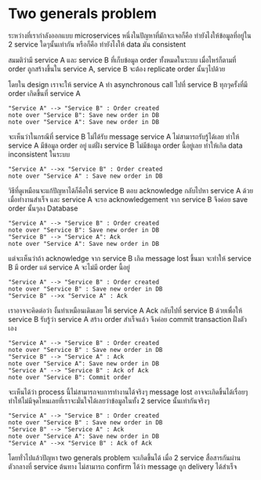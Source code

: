 # Two generals problem

ระหว่างที่เรากำลังออกแบบ microservices หนึ่งในปัญหาที่มักจะเจอก็คือ ทำยังไงให้ข้อมูลที่อยู่ใน 2 service ใดๆนั้นเท่ากัน หรือก็คือ ทำยังไงให้ data มัน consistent

สมมติว่ามี service A และ service B ที่เก็บข้อมูล order ทั้งหมดในระบบ เมื่อไหร่ก็ตามที่ order ถูกสร้างขึ้นใน service A, service B จะต้อง replicate order นั้นๆไปด้วย

โดยใน design เราจะให้ service A ทำ asynchronous call ไปที่ service B ทุกๆครั้งที่มี order เกิดขึ้นที่ service A

```plantuml
"Service A" --> "Service B" : Order created
note over "Service B": Save new order in DB
note over "Service A": Save new order in DB
```

จะเห็นว่าในกรณีที่ service B ไม่ได้รับ message service A ไม่สามารถรับรู้ได้เลย ทำให้ service A มีข้อมูล order อยู่
แต่ฝั่ง service B ไม่มีข้อมูล order นี้อยู่เลย ทำให้เกิด data inconsistent ในระบบ

```plantuml
"Service A" -->x "Service B" : Order created
note over "Service A" : Save new order in DB
```

วิธีที่ดูเหมือนจะแก้ปัญหาได้ก็คือให้ service B ตอบ acknowledge กลับไปหา service A ด้วยเมื่อทำงานสำเร็จ
และ service A จะรอ acknowledgement จาก service B จึงค่อย save order นั้นๆลง Database

```plantuml
"Service A" --> "Service B" : Order created
note over "Service B": Save new order in DB
"Service B" --> "Service A": Ack
note over "Service A": Save new order in DB
```

แต่จะเห็นว่าถ้า acknowledge จาก service B เกิด message lost ขึ้นมา จะทำให้ service B มี order แต่ service A จะไม่มี order นี้อยู่

```plantuml
"Service A" --> "Service B" : Order created
note over "Service B" : Save new order in DB
"Service B" -->x "Service A" : Ack
```

เราอาจจะคิดต่อว่า งั้นทำเหมือนเดิมเลย ให้ service A Ack กลับไปที่ service B ด้วยเพื่อให้ service B รับรู้ว่า service A สร้าง order สำเร็จแล้ว
จึงค่อย commit transaction ฝั่งตัวเอง

```plantuml
"Service A" --> "Service B" : Order created
note over "Service B" : Save new order in DB
"Service B" --> "Service A" : Ack
note over "Service A": Save new order in DB
"Service A" --> "Service B" : Ack of Ack
note over "Service B": Commit order
```

จะเห็นได้ว่า process นี้ไม่สามารถจบการทำงานได้จริงๆ message lost อาจจะเกิดขึ้นได้เรื่อยๆ ทำให้ไม่มีจุดไหนเลยที่เราจะมั่นใจได้เลยว่าข้อมูลในทั้ง 2 service นั้นเท่ากันจริงๆ

```plantuml
"Service A" --> "Service B" : Order created
note over "Service B" : Save new order in DB
"Service B" --> "Service A" : Ack
note over "Service A": Save new order in DB
"Service A" -->x "Service B" : Ack of Ack
```

โดยทั่วไปแล้วปัญหา two generals problem จะเกิดขึ้นได้ เมื่อ 2 service สื่อสารกันผ่านตัวกลางที่ service ต้นทาง ไม่สามารถ confirm ได้ว่า message ถูก delivery ได้สำเร็จ
